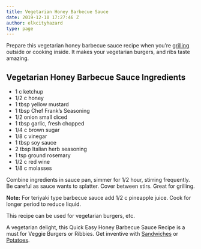 ```yaml
---
title: Vegetarian Honey Barbecue Sauce
date: 2019-12-10 17:27:46 Z
author: elkcityhazard
type: page
---
```


Prepare this vegetarian honey barbecue sauce recipe when you&#8217;re [grilling][1] outside or cooking inside. It makes your vegetarian burgers, and ribs taste amazing.

## Vegetarian Honey Barbecue Sauce Ingredients

  * 1 c ketchup
  * 1/2 c honey
  * 1 tbsp yellow mustard
  * 1 tbsp Chef Frank&#8217;s Seasoning
  * 1/2 onion small diced
  * 1 tbsp garlic, fresh chopped
  * 1/4 c brown sugar
  * 1/8 c vinegar
  * 1 tbsp soy sauce
  * 2 tbsp Italian herb seasoning
  * 1 tsp ground rosemary
  * 1/2 c red wine
  * 1/8 c molasses

Combine ingredients in sauce pan, simmer for 1/2 hour, stirring frequently. Be careful as sauce wants to splatter. Cover between stirs. Great for grilling.

**Note:** For teriyaki type barbecue sauce add 1/2 c pineapple juice. Cook for longer period to reduce liquid.

This recipe can be used for vegetarian burgers, etc.

A vegetarian delight, this Quick Easy Honey Barbecue Sauce Recipe is a must for Veggie Burgers or Ribbies. Get inventive with [Sandwiches][2] or [Potatoes][3].

 [1]: /wordpress/grilling-cookouts-and-barbecues/
 [2]: /wordpress/sandwich-recipes/
 [3]: /wordpress/recipes-for-special-occasions-and-events/easy-twice-baked-potato/